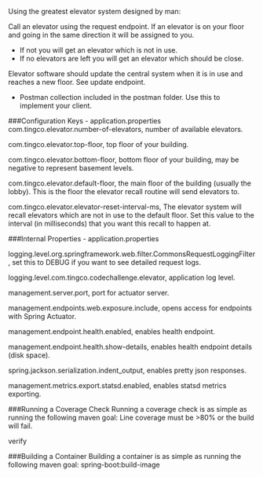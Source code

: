 Using the greatest elevator system designed by man:

Call an elevator using the request endpoint. If an elevator is on your floor and going in the same direction it will be assigned to you. 
- If not you will get an elevator which is not in use.
- If no elevators are left you will get an elevator which should be close.

Elevator software should update the central system when it is in use and reaches a new floor. See update endpoint.
- Postman collection included in the postman folder. Use this to implement your client.


###Configuration Keys - application.properties
com.tingco.elevator.number-of-elevators, number of available elevators.

com.tingco.elevator.top-floor, top floor of your building.

com.tingco.elevator.bottom-floor, bottom floor of your building, may be negative to represent basement levels.

com.tingco.elevator.default-floor, the main floor of the building (usually the lobby). This is the floor the elevator recall routine will send elevators to.

com.tingco.elevator.elevator-reset-interval-ms, The elevator system will recall elevators which are not in use to the default floor. Set this value to the interval (in milliseconds) that you want this recall to happen at.

###Internal Properties - application.properties

logging.level.org.springframework.web.filter.CommonsRequestLoggingFilter, set this to DEBUG if you want to see detailed request logs.

logging.level.com.tingco.codechallenge.elevator, application log level.

management.server.port, port for actuator server.

management.endpoints.web.exposure.include, opens access for endpoints with Spring Actuator.

management.endpoint.health.enabled, enables health endpoint.

management.endpoint.health.show-details, enables health endpoint details (disk space).

spring.jackson.serialization.indent_output, enables pretty json responses.

management.metrics.export.statsd.enabled, enables statsd metrics exporting.

###Running a Coverage Check
Running a coverage check is as simple as running the following maven goal:
Line coverage must be >80% or the build will fail.

verify

###Building a Container
Building a container is as simple as running the following maven goal:
spring-boot:build-image

